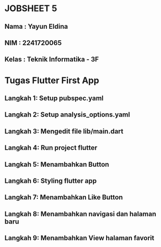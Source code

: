 # **JOBSHEET 5**

## Nama     : Yayun Eldina
## NIM      : 2241720065
## Kelas    : Teknik Informatika - 3F

# **Tugas Flutter First App**
## **Langkah 1: Setup pubspec.yaml**

## **Langkah 2: Setup analysis_options.yaml**

## **Langkah 3: Mengedit file lib/main.dart**

## **Langkah 4: Run project flutter**

## **Langkah 5: Menambahkan Button**

## **Langkah 6: Styling flutter app**

## **Langkah 7: Menambahkan Like Button**

## **Langkah 8: Menambahkan navigasi dan halaman baru**

## **Langkah 9: Menambahkan View halaman favorit**